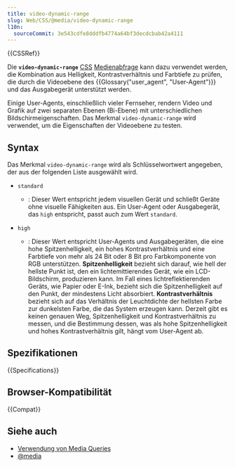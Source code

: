 ```yaml
---
title: video-dynamic-range
slug: Web/CSS/@media/video-dynamic-range
l10n:
  sourceCommit: 3e543cdfe8dddfb4774a64bf3decdcbab42a4111
---
```


{{CSSRef}}

Die **`video-dynamic-range`** [CSS](/de/docs/Web/CSS) [Medienabfrage](/de/docs/Web/CSS/@media#media_features) kann dazu verwendet werden, die Kombination aus Helligkeit, Kontrastverhältnis und Farbtiefe zu prüfen, die durch die Videoebene des {{Glossary("user_agent", "User-Agent")}} und das Ausgabegerät unterstützt werden.

Einige User-Agents, einschließlich vieler Fernseher, rendern Video und Grafik auf zwei separaten Ebenen (Bi-Ebene) mit unterschiedlichen Bildschirmeigenschaften. Das Merkmal `video-dynamic-range` wird verwendet, um die Eigenschaften der Videoebene zu testen.

## Syntax

Das Merkmal `video-dynamic-range` wird als Schlüsselwortwert angegeben, der aus der folgenden Liste ausgewählt wird.

- `standard`

  - : Dieser Wert entspricht jedem visuellen Gerät und schließt Geräte ohne visuelle Fähigkeiten aus. Ein User-Agent oder Ausgabegerät, das `high` entspricht, passt auch zum Wert `standard`.

- `high`
  - : Dieser Wert entspricht User-Agents und Ausgabegeräten, die eine hohe Spitzenhelligkeit, ein hohes Kontrastverhältnis und eine Farbtiefe von mehr als 24 Bit oder 8 Bit pro Farbkomponente von RGB unterstützen. **Spitzenhelligkeit** bezieht sich darauf, wie hell der hellste Punkt ist, den ein lichtemittierendes Gerät, wie ein LCD-Bildschirm, produzieren kann. Im Fall eines lichtreflektierenden Geräts, wie Papier oder E-Ink, bezieht sich die Spitzenhelligkeit auf den Punkt, der mindestens Licht absorbiert. **Kontrastverhältnis** bezieht sich auf das Verhältnis der Leuchtdichte der hellsten Farbe zur dunkelsten Farbe, die das System erzeugen kann. Derzeit gibt es keinen genauen Weg, Spitzenhelligkeit und Kontrastverhältnis zu messen, und die Bestimmung dessen, was als hohe Spitzenhelligkeit und hohes Kontrastverhältnis gilt, hängt vom User-Agent ab.

## Spezifikationen

{{Specifications}}

## Browser-Kompatibilität

{{Compat}}

## Siehe auch

- [Verwendung von Media Queries](/de/docs/Web/CSS/CSS_media_queries/Using_media_queries)
- [@media](/de/docs/Web/CSS/@media)
